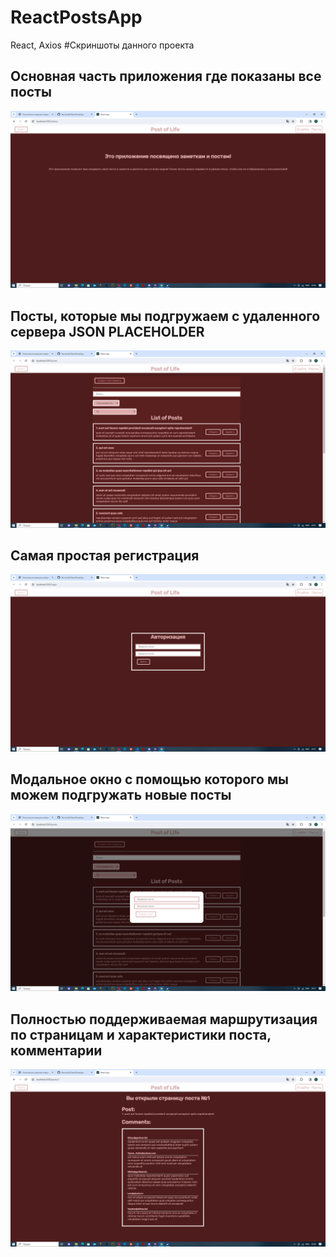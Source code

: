# ReactPostsApp
React, Axios
#Скриншоты данного проекта

<h2>Основная часть приложения где показаны все посты</h2>
<img src="https://github.com/flavokrkkk/ReactPostsApp/blob/main/scrins/2023-12-15_23-58-48.png">

<h2>Посты, которые мы подгружаем с удаленного сервера JSON PLACEHOLDER</h2>
<img src="https://github.com/flavokrkkk/ReactPostsApp/blob/main/scrins/2023-12-15_23-57-41.png">

<h2>Самая простая регистрация </h2>
<img src="https://github.com/flavokrkkk/ReactPostsApp/blob/main/scrins/2023-12-15_23-57-25.png">

<h2>Модальное окно с помощью которого мы можем подгружать новые посты</h2>
<img src="https://github.com/flavokrkkk/ReactPostsApp/blob/main/scrins/2023-12-15_23-57-49.png">

<h2>Полностью поддерживаемая маршрутизация по страницам и характеристики поста, комментарии</h2>
<img src="https://github.com/flavokrkkk/ReactPostsApp/blob/main/scrins/2023-12-15_23-58-39.png">





